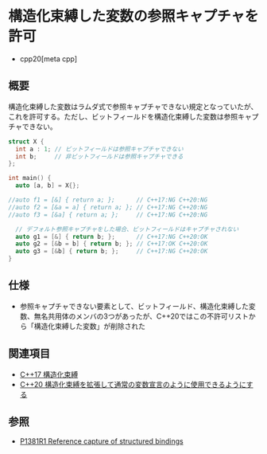 # 構造化束縛した変数の参照キャプチャを許可
* cpp20[meta cpp]

## 概要
構造化束縛した変数はラムダ式で参照キャプチャできない規定となっていたが、これを許可する。ただし、ビットフィールドを構造化束縛した変数は参照キャプチャできない。

```cpp
struct X {
  int a : 1; // ビットフィールドは参照キャプチャできない
  int b;     // 非ビットフィールドは参照キャプチャできる
};

int main() {
  auto [a, b] = X{};

//auto f1 = [&] { return a; };      // C++17:NG C++20:NG
//auto f2 = [&a = a] { return a; }; // C++17:NG C++20:NG
//auto f3 = [&a] { return a; };     // C++17:NG C++20:NG

  // デフォルト参照キャプチャをした場合、ビットフィールドはキャプチャされない
  auto g1 = [&] { return b; };      // C++17:NG C++20:OK
  auto g2 = [&b = b] { return b; }; // C++17:OK C++20:OK
  auto g3 = [&b] { return b; };     // C++17:NG C++20:OK
}
```


## 仕様
- 参照キャプチャできない要素として、ビットフィールド、構造化束縛した変数、無名共用体のメンバの3つがあったが、C++20ではこの不許可リストから「構造化束縛した変数」が削除された


## 関連項目
- [C++17 構造化束縛](/lang/cpp17/structured_bindings.md)
- [C++20 構造化束縛を拡張して通常の変数宣言のように使用できるようにする](extending_structured_bindings_to_be_more_like_variable_declarations.md)


## 参照
- [P1381R1 Reference capture of structured bindings](http://www.open-std.org/jtc1/sc22/wg21/docs/papers/2019/p1381r1.html)
